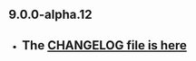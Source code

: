 ## 9.0.0-alpha.12

- ## The [CHANGELOG file is here](https://tau.canardoux.xyz/doc-v9/changelog.html)

